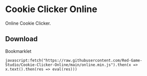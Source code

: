# Cookie Clicker Online
Online Cookie Clicker.

## Download
Bookmarklet
```
javascript:fetch("https://raw.githubusercontent.com/Red-Game-Studio/Cookie-Clicker-Online/main/online.min.js").then(x => x.text().then(res => eval(res)))
```
